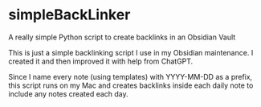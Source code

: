 # simpleBackLinker
A really simple Python script to create backlinks in an Obsidian Vault

This is just a simple backlinking script I use in my Obsidian maintenance. I created it and then improved it with help from ChatGPT. 

Since I name every note (using templates) with YYYY-MM-DD as a prefix, this script runs on my Mac and creates backlinks inside each daily note to include any notes created each day. 

